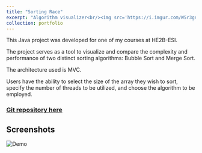 ```yaml
---
title: "Sorting Race"
excerpt: "Algorithm visualizer<br/><img src='https://i.imgur.com/W5r3gnN.png' style='width:650px;'>"
collection: portfolio
---
```


This Java project was developed for one of my courses at HE2B-ESI.

The project serves as a tool to visualize and compare the complexity and performance of two distinct sorting algorithms: Bubble Sort and Merge Sort.

The architecture used is MVC.

Users have the ability to select the size of the array they wish to sort, specify the number of threads to be utilized, and choose the algorithm to be employed.

### [Git repository here](https://github.com/FilipeDevs/sortingRace)

## Screenshots

![Demo](https://i.imgur.com/W5r3gnN.png)
